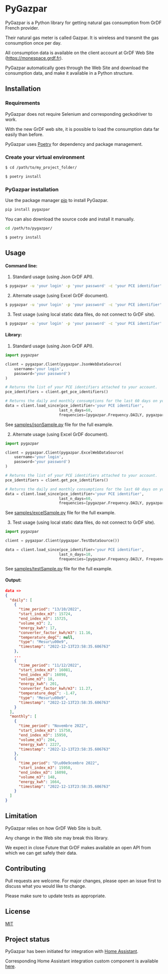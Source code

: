 # PyGazpar

PyGazpar is a Python library for getting natural gas consumption from GrDF French provider.

Their natural gas meter is called Gazpar. It is wireless and transmit the gas consumption once per day.

All consumption data is available on the client account at GrDF Web Site (https://monespace.grdf.fr).

PyGazpar automatically goes through the Web Site and download the consumption data, and make it available in a Python structure.

## Installation

### Requirements
PyGazpar does not require Selenium and corresponding geckodriver to work.

With the new GrDF web site, it is possible to load the consumption data far easily than before.

PyGazpar uses [Poetry](https://python-poetry.org/) for dependency and package management.

### Create your virtual environment

```bash
$ cd /path/to/my_project_folder/

$ poetry install
```

### PyGazpar installation

Use the package manager [pip](https://pip.pypa.io/en/stable/) to install PyGazpar.

```bash
pip install pygazpar
```

You can also download the source code and install it manually.
```bash
cd /path/to/pygazpar/

$ poetry install
```

## Usage

#### Command line:

1. Standard usage (using Json GrDF API).

```bash
$ pygazpar -u 'your login' -p 'your password' -c 'your PCE identifier' --datasource 'json'
```

2. Alternate usage (using Excel GrDF document).

```bash
$ pygazpar -u 'your login' -p 'your password' -c 'your PCE identifier' -t 'temporary directory where to store Excel file (ex: /tmp)' --datasource 'excel'
```

3. Test usage (using local static data files, do not connect to GrDF site).

```bash
$ pygazpar -u 'your login' -p 'your password' -c 'your PCE identifier' --datasource 'test'
```

#### Library:

1. Standard usage (using Json GrDF API).

```python
import pygazpar

client = pygazpar.Client(pygazpar.JsonWebDataSource(
    username='your login',
    password='your password')
)

# Returns the list of your PCE identifiers attached to your account.
pce_identifiers = client.get_pce_identifiers()

# Returns the daily and monthly consumptions for the last 60 days on your PCE identifier.
data = client.load_since(pce_identifier='your PCE identifier',
                        last_n_days=60,
                        frequencies=[pygazpar.Frequency.DAILY, pygazpar.Frequency.MONTHLY])
```
See [samples/jsonSample.py](samples/jsonSample.py) file for the full example.

2. Alternate usage (using Excel GrDF document).

```python
import pygazpar

client = pygazpar.Client(pygazpar.ExcelWebDataSource(
    username='your login',
    password='your password')
)

# Returns the list of your PCE identifiers attached to your account.
pce_identifiers = client.get_pce_identifiers()

# Returns the daily and monthly consumptions for the last 60 days on your PCE identifier.
data = client.load_since(pce_identifier='your PCE identifier',
                        last_n_days=60,
                        frequencies=[pygazpar.Frequency.DAILY, pygazpar.Frequency.MONTHLY])
```
See [samples/excelSample.py](samples/jsonSample.py) file for the full example.

3. Test usage (using local static data files, do not connect to GrDF site).

```python
import pygazpar

client = pygazpar.Client(pygazpar.TestDataSource())

data = client.load_since(pce_identifier='your PCE identifier',
                        last_n_days=10,
                        frequencies=[pygazpar.Frequency.DAILY, Frequency.MONTHLY])
```
See [samples/testSample.py](samples/jsonSample.py) file for the full example.

#### Output:

```json
data =>
{
  "daily": [
    {
      "time_period": "13/10/2022",
      "start_index_m3": 15724,
      "end_index_m3": 15725,
      "volume_m3": 2,
      "energy_kwh": 17,
      "converter_factor_kwh/m3": 11.16,
      "temperature_degC": null,
      "type": "Mesur\u00e9",
      "timestamp": "2022-12-13T23:58:35.606763"
    },
    ...
    {
      "time_period": "11/12/2022",
      "start_index_m3": 16081,
      "end_index_m3": 16098,
      "volume_m3": 18,
      "energy_kwh": 201,
      "converter_factor_kwh/m3": 11.27,
      "temperature_degC": -1.47,
      "type": "Mesur\u00e9",
      "timestamp": "2022-12-13T23:58:35.606763"
    }
  ],
  "monthly": [
    {
      "time_period": "Novembre 2022",
      "start_index_m3": 15750,
      "end_index_m3": 15950,
      "volume_m3": 204,
      "energy_kwh": 2227,
      "timestamp": "2022-12-13T23:58:35.606763"
    },
    {
      "time_period": "D\u00e9cembre 2022",
      "start_index_m3": 15950,
      "end_index_m3": 16098,
      "volume_m3": 148,
      "energy_kwh": 1664,
      "timestamp": "2022-12-13T23:58:35.606763"
    }
  ]
}
```

## Limitation
PyGazpar relies on how GrDF Web Site is built.

Any change in the Web site may break this library.

We expect in close Future that GrDF makes available an open API from which we can get safely their data.

## Contributing
Pull requests are welcome. For major changes, please open an issue first to discuss what you would like to change.

Please make sure to update tests as appropriate.

## License
[MIT](https://choosealicense.com/licenses/mit/)

## Project status
PyGazpar has been initiated for integration with [Home Assistant](https://www.home-assistant.io/).

Corresponding Home Assistant integration custom component is available [here](https://github.com/ssenart/home-assistant-gazpar).
